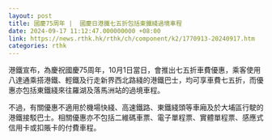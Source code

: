 ```yaml
---
layout: post
title: 國慶75周年 |  國慶日港鐵七五折包括東鐵綫過境車程
date: 2024-09-17 11:12:47.000000000 +08:00
link: https://news.rthk.hk/rthk/ch/component/k2/1770913-20240917.htm
categories: rthk
---
```


港鐵宣布，為慶祝國慶75周年，10月1日當日，會推出七五折車費優惠，乘客使用八達通乘搭港鐵、輕鐵及行走新界西北路綫的港鐵巴士，均可享車費七五折，而優惠亦包括東鐵綫來往羅湖及落馬洲站的過境車程。

不過，有關優惠不適用於機場快綫、高速鐵路、東鐵綫頭等車廂及於大埔區行駛的港鐵接駁巴士。相關優惠亦不包括二維碼車票、電子單程票、實體單程票、感應式信用卡或扣賬卡的付費車程。
